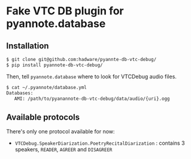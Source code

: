 # Fake VTC DB plugin for pyannote.database

## Installation

```bash
$ git clone git@github.com:hadware/pyannte-db-vtc-debug/
$ pip install pyannote-db-vtc-debug/
```

Then, tell `pyannote.database` where to look for VTCDebug audio files.

```bash
$ cat ~/.pyannote/database.yml
Databases:
   AMI: /path/to/pyanannote-db-vtc-debug/data/audio/{uri}.ogg
```

## Available protocols

There's only one protocol available for now:
- `VTCDebug.SpeakerDiarization.PoetryRecitalDiarization` : contains 3 speakers, `READER`, `AGREER` and `DISAGREER`
